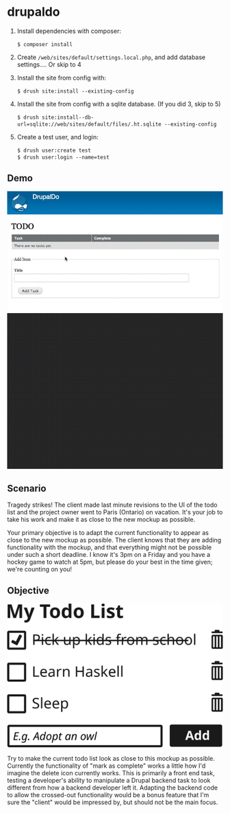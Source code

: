# drupaldo

1. Install dependencies with composer:
    ```
    $ composer install
    ```
2. Create `/web/sites/default/settings.local.php`, and add database settings.... Or skip to 4

3. Install the site from config with:

    ```
    $ drush site:install --existing-config
    ```

4. Install the site from config with a sqlite database. (If you did 3, skip to 5)

    ```
    $ drush site:install--db-url=sqlite://web/sites/default/files/.ht.sqlite --existing-config
    ```

5. Create a test user, and login:

    ```
    $ drush user:create test
    $ drush user:login --name=test
    ```

## Demo
![Watch the video](docs/drupaldo-demo.gif)

## Scenario

Tragedy strikes! The client made last minute revisions to the UI of the todo list and the project owner went to Paris (Ontario) on vacation. It's your job to take his work and make it as close to the new mockup as possible.

Your primary objective is to adapt the current functionality to appear as close to the new mockup as possible. The client knows that they are adding functionality with the mockup, and that everything might not be possible under such a short deadline. I know it's 3pm on a Friday and you have a hockey game to watch at 5pm, but please do your best in the time given; we're counting on you!

## Objective

![Objective](docs/todo_list.svg)

Try to make the current todo list look as close to this mockup as possible. Currently the functionality of "mark as complete" works a little how I'd imagine the delete icon currently works. This is primarily a front end task, testing a developer's ability to manipulate a Drupal backend task to look different from how a backend developer left it. Adapting the backend code to allow the crossed-out functionality would be a bonus feature that I'm sure the "client" would be impressed by, but should not be the main focus.

